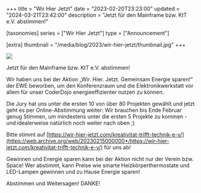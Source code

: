 +++
title = "Wir Hier Jetzt"
date = "2023-02-20T23:23:00"
updated = "2024-03-21T23:42:00"
description = "Jetzt für den Mainframe bzw. KtT e.V. abstimmen!"

[taxonomies]
series = ["Wir Hier Jetzt"]
type = ["Announcement"]

[extra]
thumbnail = "/media/blog/2023/wir-hier-jetzt/thumbnail.jpg"
+++

![](/media/blog/2023/wir-hier-jetzt/img.png)

Jetzt für den Mainframe bzw. KtT e.V. abstimmen!

Wir haben uns bei der Aktion „Wir. Hier. Jetzt. Gemeinsam Energie sparen!“ der EWE beworben, um den Konferenzraum und
die Elektronikwerkstatt vor allem für unser CoderDojo energieeffizienter nutzen zu können.

Die Jury hat uns unter die ersten 10 von über 80 Projekten gewählt und jetzt geht es per Online-Abstimmung weiter: Wir
brauchen bis Ende Februar genug Stimmen, um mindestens unter die ersten 5 Projekte zu kommen - und idealerweise
natürlich noch weiter nach oben ;)

Bitte stimmt
auf [https://wir-hier-jetzt.com/kreativitat-trifft-technik-e-v/](https://web.archive.org/web/20230215000000*/https://wir-hier-jetzt.com/kreativitat-trifft-technik-e-v/)
für uns ab!

Gewinnen und Energie sparen kann bei der Aktion nicht nur der Verein bzw. Space! Wer abstimmt, kann Preise wie smarte
Heizkörperthermostate und LED-Lampen gewinnen und zu Hause Energie sparen!

Abstimmen und Weitersagen! DANKE!
